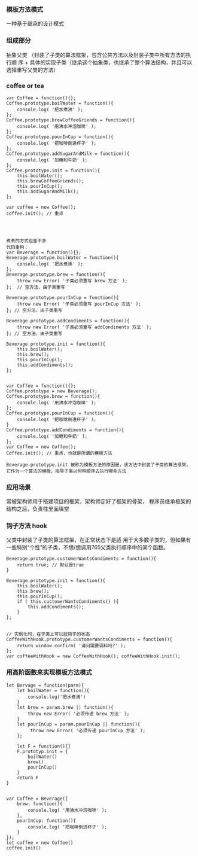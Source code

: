 ### 模板方法模式
一种基于继承的设计模式
### 组成部分
抽象父类 （封装了子类的算法框架，包含公共方法以及封装子类中所有方法的执行顺 序
+
具体的实现子类（继承这个抽象类，也继承了整个算法结构，并且可以选择重写父类的方法）

### coffee or tea
    var Coffee = function(){};
    Coffee.prototype.boilWater = function(){
        console.log( '把水煮沸' );
    };
    Coffee.prototype.brewCoffeeGriends = function(){
        console.log( '用沸水冲泡咖啡' );
    };
    Coffee.prototype.pourInCup = function(){
        console.log( '把咖啡倒进杯子' );
    };
    Coffee.prototype.addSugarAndMilk = function(){
        console.log( '加糖和牛奶' );
    };
    Coffee.prototype.init = function(){
        this.boilWater();
        this.brewCoffeeGriends();
        this.pourInCup();
        this.addSugarAndMilk();
    };

    var coffee = new Coffee();
    coffee.init(); // 重点




    煮茶的方式也差不多
    代码重构：
    var Beverage = function(){};
    Beverage.prototype.boilWater = function(){ 
        console.log( '把水煮沸' );
    };
    Beverage.prototype.brew = function(){
        throw new Error( '子类必须重写 brew 方法' );
    };  // 空方法，由子类重写

    Beverage.prototype.pourInCup = function(){
        throw new Error( '子类必须重写 pourInCup 方法' );
    }; // 空方法，由子类重写

    Beverage.prototype.addCondiments = function(){
        throw new Error( '子类必须重写 addCondiments 方法' );
    }; // 空方法，由子类重写

    Beverage.prototype.init = function(){ 
        this.boilWater();
        this.brew();
        this.pourInCup(); 
        this.addCondiments();
    };


    var Coffee = function(){}; 
    Coffee.prototype = new Beverage();
    Coffee.prototype.brew = function(){ 
        console.log( '用沸水冲泡咖啡' );
    };
    Coffee.prototype.pourInCup = function(){
        console.log( '把咖啡倒进杯子' );
    }
    Coffee.prototype.addCondiments = function(){    
        console.log( '加糖和牛奶' );
    };
    var Coffee = new Coffee(); 
    Coffee.init(); // 重点，也就是所谓的模板方法

    Beverage.prototype.init 被称为模板方法的原因是，该方法中封装了子类的算法框架，它作为一个算法的模板，指导子类以何种顺序去执行哪些方法

### 应用场景
常被架构师用于搭建项目的框架，架构师定好了框架的骨架， 程序员继承框架的结构之后，负责往里面填空

### 钩子方法 hook
父类中封装了子类的算法框架，在正常状态下是适 用于大多数子类的，但如果有一些特别“个性”的子类，不想/想调用765父类执行顺序中的某个函数。

    Beverage.prototype.customerWantsCondiments = function(){
        return true; // 默认是true
    }

    Beverage.prototype.init = function(){
        this.boilWater();
        this.brew();
        this.pourInCup();
        if ( this.customerWantsCondiments() ){
            this.addCondiments();
        }
    };


    // 实例化时，在子类上可以挂钩子的状态
    CoffeeWithHook.prototype.customerWantsCondiments = function(){
        return window.confirm( '请问需要调料吗?' );
    };
    var coffeeWithHook = new CoffeeWithHook(); coffeeWithHook.init();

### 用高阶函数来实现模板方法模式
    let Bervage = function(parm){
        let boilWater = function(){
            console.log('把水煮沸')
        }
        let brew = param.brew || function(){
            throw new Error( '必须传递 brew 方法' );
        }
        let pourInCup = param.pourInCup || function(){
             throw new Error( '必须传递 pourInCup 方法' );
        };

        let F = function(){}
        F.prototyp.init = {
            boilWater()
            brew()
            pourInCup()
        }
        return F
    }


    var Coffee = Beverage({
        brew: function(){
            console.log( '用沸水冲泡咖啡' );
        },
        pourInCup: function(){
            console.log( '把咖啡倒进杯子' );
        }
    });
    let coffee = new Coffee()
    coffee.init()

